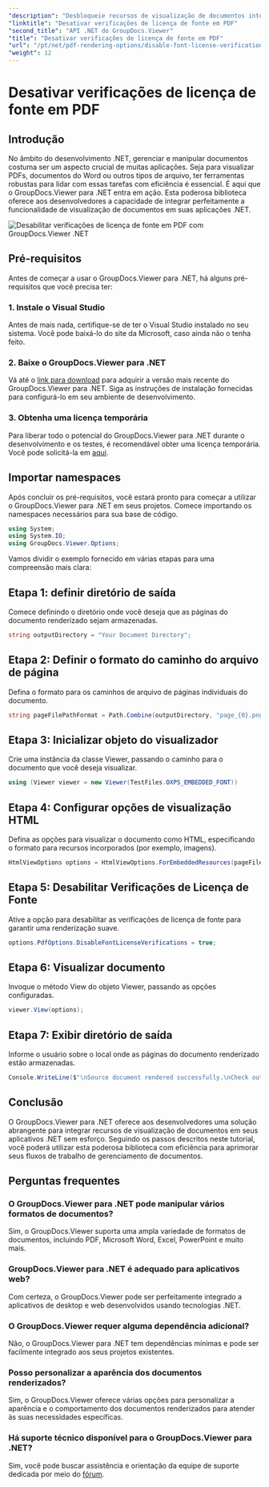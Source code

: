 ```yaml
---
"description": "Desbloqueie recursos de visualização de documentos integrados no seu .NET com o GroupDocs.Viewer para .NET. Integre e personalize facilmente a renderização de documentos com o mínimo de dependências."
"linktitle": "Desativar verificações de licença de fonte em PDF"
"second_title": "API .NET do GroupDocs.Viewer"
"title": "Desativar verificações de licença de fonte em PDF"
"url": "/pt/net/pdf-rendering-options/disable-font-license-verifications-pdf/"
"weight": 12
---
```


# Desativar verificações de licença de fonte em PDF

## Introdução
No âmbito do desenvolvimento .NET, gerenciar e manipular documentos costuma ser um aspecto crucial de muitas aplicações. Seja para visualizar PDFs, documentos do Word ou outros tipos de arquivo, ter ferramentas robustas para lidar com essas tarefas com eficiência é essencial. É aqui que o GroupDocs.Viewer para .NET entra em ação. Esta poderosa biblioteca oferece aos desenvolvedores a capacidade de integrar perfeitamente a funcionalidade de visualização de documentos em suas aplicações .NET.

![Desabilitar verificações de licença de fonte em PDF com GroupDocs.Viewer .NET](/viewer/pdf-rendering-options/disable-font-license-verifications-in-pdf.png)

## Pré-requisitos
Antes de começar a usar o GroupDocs.Viewer para .NET, há alguns pré-requisitos que você precisa ter:
### 1. Instale o Visual Studio
Antes de mais nada, certifique-se de ter o Visual Studio instalado no seu sistema. Você pode baixá-lo do site da Microsoft, caso ainda não o tenha feito.
### 2. Baixe o GroupDocs.Viewer para .NET
Vá até o [link para download](https://releases.groupdocs.com/viewer/net/) para adquirir a versão mais recente do GroupDocs.Viewer para .NET. Siga as instruções de instalação fornecidas para configurá-lo em seu ambiente de desenvolvimento.
### 3. Obtenha uma licença temporária
Para liberar todo o potencial do GroupDocs.Viewer para .NET durante o desenvolvimento e os testes, é recomendável obter uma licença temporária. Você pode solicitá-la em [aqui](https://purchase.groupdocs.com/temporary-license/).

## Importar namespaces
Após concluir os pré-requisitos, você estará pronto para começar a utilizar o GroupDocs.Viewer para .NET em seus projetos. Comece importando os namespaces necessários para sua base de código.
```csharp
using System;
using System.IO;
using GroupDocs.Viewer.Options;
```

Vamos dividir o exemplo fornecido em várias etapas para uma compreensão mais clara:
## Etapa 1: definir diretório de saída
Comece definindo o diretório onde você deseja que as páginas do documento renderizado sejam armazenadas.
```csharp
string outputDirectory = "Your Document Directory";
```
## Etapa 2: Definir o formato do caminho do arquivo de página
Defina o formato para os caminhos de arquivo de páginas individuais do documento.
```csharp
string pageFilePathFormat = Path.Combine(outputDirectory, "page_{0}.png");
```
## Etapa 3: Inicializar objeto do visualizador
Crie uma instância da classe Viewer, passando o caminho para o documento que você deseja visualizar.
```csharp
using (Viewer viewer = new Viewer(TestFiles.OXPS_EMBEDDED_FONT))
```
## Etapa 4: Configurar opções de visualização HTML
Defina as opções para visualizar o documento como HTML, especificando o formato para recursos incorporados (por exemplo, imagens).
```csharp
HtmlViewOptions options = HtmlViewOptions.ForEmbeddedResources(pageFilePathFormat);
```
## Etapa 5: Desabilitar Verificações de Licença de Fonte
Ative a opção para desabilitar as verificações de licença de fonte para garantir uma renderização suave.
```csharp
options.PdfOptions.DisableFontLicenseVerifications = true;
```
## Etapa 6: Visualizar documento
Invoque o método View do objeto Viewer, passando as opções configuradas.
```csharp
viewer.View(options);
```
## Etapa 7: Exibir diretório de saída
Informe o usuário sobre o local onde as páginas do documento renderizado estão armazenadas.
```csharp
Console.WriteLine($"\nSource document rendered successfully.\nCheck output in {outputDirectory}.");
```

## Conclusão
O GroupDocs.Viewer para .NET oferece aos desenvolvedores uma solução abrangente para integrar recursos de visualização de documentos em seus aplicativos .NET sem esforço. Seguindo os passos descritos neste tutorial, você poderá utilizar esta poderosa biblioteca com eficiência para aprimorar seus fluxos de trabalho de gerenciamento de documentos.
## Perguntas frequentes
### O GroupDocs.Viewer para .NET pode manipular vários formatos de documentos?
Sim, o GroupDocs.Viewer suporta uma ampla variedade de formatos de documentos, incluindo PDF, Microsoft Word, Excel, PowerPoint e muito mais.
### GroupDocs.Viewer para .NET é adequado para aplicativos web?
Com certeza, o GroupDocs.Viewer pode ser perfeitamente integrado a aplicativos de desktop e web desenvolvidos usando tecnologias .NET.
### O GroupDocs.Viewer requer alguma dependência adicional?
Não, o GroupDocs.Viewer para .NET tem dependências mínimas e pode ser facilmente integrado aos seus projetos existentes.
### Posso personalizar a aparência dos documentos renderizados?
Sim, o GroupDocs.Viewer oferece várias opções para personalizar a aparência e o comportamento dos documentos renderizados para atender às suas necessidades específicas.
### Há suporte técnico disponível para o GroupDocs.Viewer para .NET?
Sim, você pode buscar assistência e orientação da equipe de suporte dedicada por meio do [fórum](https://forum.groupdocs.com/c/viewer/9).